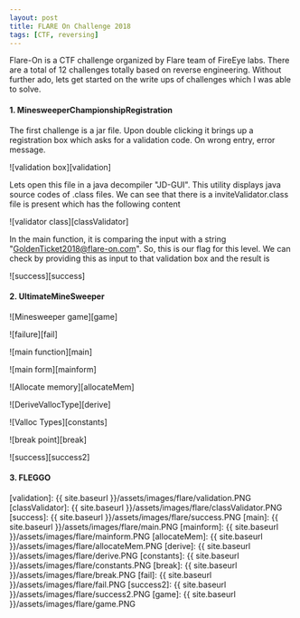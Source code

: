 ```yaml
---
layout: post
title: FLARE On Challenge 2018 
tags: [CTF, reversing]
---
```


Flare-On is a CTF challenge organized by Flare team of FireEye labs. There are a total of 12 challenges totally based on reverse engineering. Without further ado, lets get started on the write ups of challenges which I was able to solve.<!--more-->

#### 1. MinesweeperChampionshipRegistration

The first challenge is a jar file. Upon double clicking it brings up a registration box which asks for a validation code. On wrong entry, error message. 

![validation box][validation]

Lets open this file in a java decompiler "JD-GUI". This utility displays java source codes of .class files. We can see that there is a inviteValidator.class file is present which has the following content

![validator class][classValidator] 

In the main function, it is comparing the input with a string "GoldenTicket2018@flare-on.com". So, this is our flag for this level. We can check by providing this as input to that validation box and the result is

![success][success]  

#### 2. UltimateMineSweeper

![Minesweeper game][game]

![failure][fail]

![main function][main]

![main form][mainform]

![Allocate memory][allocateMem]

![DeriveVallocType][derive]

![Valloc Types][constants]

![break point][break]

![success][success2]

#### 3. FLEGGO


[validation]: {{ site.baseurl }}/assets/images/flare/validation.PNG
[classValidator]: {{ site.baseurl }}/assets/images/flare/classValidator.PNG
[success]: {{ site.baseurl }}/assets/images/flare/success.PNG
[main]: {{ site.baseurl }}/assets/images/flare/main.PNG
[mainform]: {{ site.baseurl }}/assets/images/flare/mainform.PNG
[allocateMem]: {{ site.baseurl }}/assets/images/flare/allocateMem.PNG
[derive]: {{ site.baseurl }}/assets/images/flare/derive.PNG
[constants]: {{ site.baseurl }}/assets/images/flare/constants.PNG
[break]: {{ site.baseurl }}/assets/images/flare/break.PNG
[fail]: {{ site.baseurl }}/assets/images/flare/fail.PNG
[success2]: {{ site.baseurl }}/assets/images/flare/success2.PNG
[game]: {{ site.baseurl }}/assets/images/flare/game.PNG
